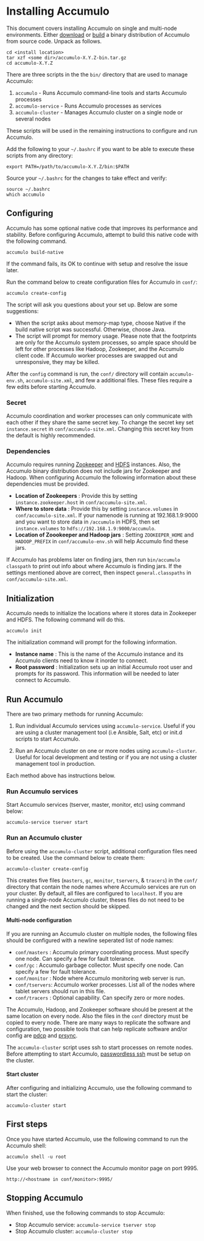 <!--
Licensed to the Apache Software Foundation (ASF) under one or more
contributor license agreements.  See the NOTICE file distributed with
this work for additional information regarding copyright ownership.
The ASF licenses this file to You under the Apache License, Version 2.0
(the "License"); you may not use this file except in compliance with
the License.  You may obtain a copy of the License at

    http://www.apache.org/licenses/LICENSE-2.0

Unless required by applicable law or agreed to in writing, software
distributed under the License is distributed on an "AS IS" BASIS,
WITHOUT WARRANTIES OR CONDITIONS OF ANY KIND, either express or implied.
See the License for the specific language governing permissions and
limitations under the License.
-->

# Installing Accumulo

This document covers installing Accumulo on single and multi-node environments.
Either [download][1] or [build][2] a binary distribution of Accumulo from
source code.  Unpack as follows.

    cd <install location>
    tar xzf <some dir>/accumulo-X.Y.Z-bin.tar.gz
    cd accumulo-X.Y.Z

There are three scripts in the the `bin/` directory that are used to manage Accumulo:

1. `accumulo` - Runs Accumulo command-line tools and starts Accumulo processes
2. `accumulo-service` - Runs Accumulo processes as services
3. `accumulo-cluster` - Manages Accumulo cluster on a single node or several nodes

These scripts will be used in the remaining instructions to configure and run Accumulo.

Add the following to your `~/.bashrc` if you want to be able to execute these scripts
from any directory:

    export PATH=/path/to/accumulo-X.Y.Z/bin:$PATH

Source your `~/.bashrc` for the changes to take effect and verify:

    source ~/.bashrc
    which accumulo

## Configuring

Accumulo has some optional native code that improves its performance and
stability.  Before configuring Accumulo, attempt to build this native code
with the following command.

    accumulo build-native

If the command fails, its OK to continue with setup and resolve the issue later.

Run the command below to create configuration files for Accumulo in `conf/`:

    accumulo create-config

The script will ask you questions about your set up.  Below are some suggestions:

* When the script asks about memory-map type, choose Native if the build native script 
  was successful. Otherwise, choose Java.
* The script will prompt for memory usage. Please note that the footprints are
  only for the Accumulo system processes, so ample space should be left for other
  processes like Hadoop, Zookeeper, and the Accumulo client code.  If Accumulo
  worker processes are swapped out and unresponsive, they may be killed.

After the `config` command is run, the `conf/` directory will contain `accumulo-env.sh`,
`accumulo-site.xml`, and few a additional files. These files require a few edits before
starting Accumulo.

### Secret

Accumulo coordination and worker processes can only communicate with each other
if they share the same secret key.  To change the secret key set
`instance.secret` in `conf/accumulo-site.xml`.  Changing this secret key from
the default is highly recommended.

### Dependencies

Accumulo requires running [Zookeeper][3] and [HDFS][4] instances.  Also, the
Accumulo binary distribution does not include jars for Zookeeper and Hadoop.
When configuring Accumulo the following information about these dependencies
must be provided.

 * **Location of Zookeepers** :  Provide this by setting `instance.zookeeper.host`
   in `conf/accumulo-site.xml`.
 * **Where to store data** :  Provide this by setting `instance.volumes` in
   `conf/accumulo-site.xml`.  If your namenode is running at 192.168.1.9:9000
   and you want to store data in `/accumulo` in HDFS, then set
  `instance.volumes` to `hdfs://192.168.1.9:9000/accumulo`.
 * **Location of Zoookeeper and Hadoop jars** :  Setting `ZOOKEEPER_HOME` and
   `HADOOP_PREFIX` in `conf/accumulo-env.sh` will help Accumulo find these
   jars.

If Accumulo has problems later on finding jars, then run `bin/accumulo
classpath` to print out info about where Accumulo is finding jars.  If the
settings mentioned above are correct, then inspect `general.classpaths` in
`conf/accumulo-site.xml`.

## Initialization

Accumulo needs to initialize the locations where it stores data in Zookeeper
and HDFS.  The following command will do this.

    accumulo init

The initialization command will prompt for the following information.

 * **Instance name** : This is the name of the Accumulo instance and its
   Accumulo clients need to know it inorder to connect.
 * **Root password** : Initialization sets up an initial Accumulo root user and
   prompts for its password.  This information will be needed to later connect
   to Accumulo.

## Run Accumulo

There are two primary methods for running Accumulo:

1. Run individual Accumulo services using `accumulo-service`. Useful if you are
   using a cluster management tool (i.e Ansible, Salt, etc) or init.d scripts to
   start Accumulo.

2. Run an Accumulo cluster on one or more nodes using `accumulo-cluster`. Useful for
   local development and testing or if you are not using a cluster management tool
   in production.

Each method above has instructions below.

### Run Accumulo services

Start Accumulo services (tserver, master, monitor, etc) using command below:

    accumulo-service tserver start

### Run an Accumulo cluster

Before using the `accumulo-cluster` script, additional configuration files need
to be created. Use the command below to create them:

    accumulo-cluster create-config

This creates five files (`masters`, `gc`, `monitor`, `tservers`, & `tracers`)
in the `conf/` directory that contain the node names where Accumulo services
are run on your cluster. By default, all files are configured to `localhost`. If
you are running a single-node Accumulo cluster, theses files do not need to be
changed and the next section should be skipped.

#### Multi-node configuration

If you are running an Accumulo cluster on multiple nodes, the following files
should be configured with a newline seperated list of node names:

 * `conf/masters` : Accumulo primary coordinating process.  Must specify one
                    node.  Can specify a few for fault tolerance.
 * `conf/gc`      : Accumulo garbage collector.  Must specify one node.  Can
                    specify a few for fault tolerance.
 * `conf/monitor` : Node where Accumulo monitoring web server is run.
 * `conf/tservers`: Accumulo worker processes.   List all of the nodes where
                    tablet servers should run in this file.
 * `conf/tracers` : Optional capability. Can specify zero or more nodes. 

The Accumulo, Hadoop, and Zookeeper software should be present at the same
location on every node.  Also the files in the `conf` directory must be copied
to every node. There are many ways to replicate the software and configuration,
two possible tools that can help replicate software and/or config are [pdcp][5]
and [prsync][6].

The `accumulo-cluster` script uses ssh to start processes on remote nodes. Before
attempting to start Accumulo, [passwordless ssh][7] must be setup on the cluster.

#### Start cluster

After configuring and initializing Accumulo, use the following command to start
the cluster:

    accumulo-cluster start

## First steps

Once you have started Accumulo, use the following command to run the Accumulo shell:

    accumulo shell -u root

Use your web browser to connect the Accumulo monitor page on port 9995.

    http://<hostname in conf/monitor>:9995/

## Stopping Accumulo

When finished, use the following commands to stop Accumulo:

* Stop Accumulo service: `accumulo-service tserver stop`
* Stop Accumulo cluster: `accumulo-cluster stop`

[1]: http://accumulo.apache.org/
[2]: README.md#building-
[3]: http://zookeeper.apache.org/
[4]: http://http://hadoop.apache.org/
[5]: https://code.google.com/p/pdsh/
[6]: https://code.google.com/p/parallel-ssh/
[7]: https://www.google.com/search?q=hadoop+passwordless+ssh&ie=utf-8&oe=utf-8

